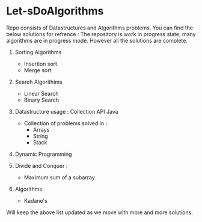 # Let-sDoAlgorithms

Repo consists of Datastructures and Algorithms problems. You can find the below solutions for refrence :
The repository is work in progress state, many algorithms are in progress mode. However all the solutions are complete.

1. Sorting Algorithms 
   - Insertion sort 
   - Merge sort
2. Search Algorithims
   - Linear Search
   - Binary Search
3. Datastructure usage : Collection API Java
   * Collection of problems solved in :
      - Arrays
      - String 
      - Stack
5. Dynamic Programming 
6. Divide and Conquer : 
      - Maximum sum of a subarray

7. Algorithms
      - Kadane's
       


Will keep the above list updated as we move with more and more solutions. 

